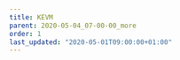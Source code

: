 ```yaml
---
title: KEVM
parent: 2020-05-04_07-00-00_more
order: 1
last_updated: "2020-05-01T09:00:00+01:00"
---
```

